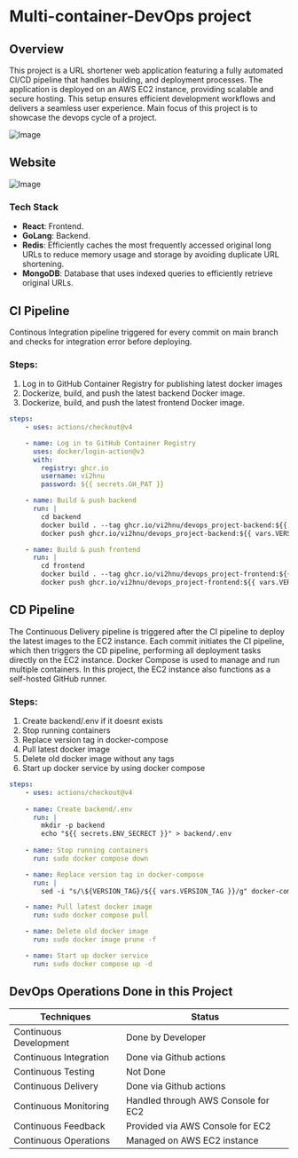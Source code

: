 # Multi-container-DevOps project

## Overview
This project is a URL shortener web application featuring a fully automated CI/CD pipeline that handles building, and deployment processes. The application is deployed on an AWS EC2 instance, providing scalable and secure hosting. This setup ensures efficient development workflows and delivers a seamless user experience. Main focus of this project is to showcase the devops cycle of a project.

![Image](https://github.com/user-attachments/assets/d1d25b7b-e25e-4444-8206-758721f3f8f2)

## Website

![Image](https://github.com/user-attachments/assets/f0f69831-98d9-4cf2-b77d-b8885644c645)

### Tech Stack

- **React**: Frontend.
- **GoLang**: Backend.
- **Redis**: Efficiently caches the most frequently accessed original long URLs to reduce memory usage and storage by avoiding duplicate URL shortening.
- **MongoDB**: Database that uses indexed queries to efficiently retrieve original URLs.


## CI Pipeline

Continous Integration pipeline triggered for every commit on main branch and checks for integration error before deploying.

### Steps:

1. Log in to GitHub Container Registry for publishing latest docker images
2. Dockerize, build, and push the latest backend Docker image.
3. Dockerize, build, and push the latest frontend Docker image.

``` yaml
steps:
    - uses: actions/checkout@v4

    - name: Log in to GitHub Container Registry
      uses: docker/login-action@v3
      with:
        registry: ghcr.io
        username: vi2hnu
        password: ${{ secrets.GH_PAT }}

    - name: Build & push backend
      run: |
        cd backend
        docker build . --tag ghcr.io/vi2hnu/devops_project-backend:${{ vars.VERSION_TAG}}
        docker push ghcr.io/vi2hnu/devops_project-backend:${{ vars.VERSION_TAG}}

    - name: Build & push frontend
      run: |
        cd frontend
        docker build . --tag ghcr.io/vi2hnu/devops_project-frontend:${{ vars.VERSION_TAG}}
        docker push ghcr.io/vi2hnu/devops_project-frontend:${{ vars.VERSION_TAG}}
```


## CD Pipeline
The Continuous Delivery pipeline is triggered after the CI pipeline to deploy the latest images to the EC2 instance. Each commit initiates the CI pipeline, which then triggers the CD pipeline, performing all deployment tasks directly on the EC2 instance. Docker Compose is used to manage and run multiple containers. In this project, the EC2 instance also functions as a self-hosted GitHub runner.


### Steps:
1. Create backend/.env if it doesnt exists
2. Stop running containers
3. Replace version tag in docker-compose
4. Pull latest docker image
5. Delete old docker image without any tags
6. Start up docker service by using docker compose

``` yaml
steps:
    - uses: actions/checkout@v4
 
    - name: Create backend/.env
      run: |
        mkdir -p backend
        echo "${{ secrets.ENV_SECRECT }}" > backend/.env
        
    - name: Stop running containers
      run: sudo docker compose down

    - name: Replace version tag in docker-compose
      run: |
        sed -i "s/\${VERSION_TAG}/${{ vars.VERSION_TAG }}/g" docker-compose.yml

    - name: Pull latest docker image
      run: sudo docker compose pull

    - name: Delete old docker image
      run: sudo docker image prune -f

    - name: Start up docker service
      run: sudo docker compose up -d

```

## DevOps Operations Done in this Project

| Techniques              | Status                               |
| ------------------------| -------------------------------------|
| Continuous Development  | Done by Developer                    |
| Continuous Integration  | Done via Github actions              |
| Continuous Testing      | Not Done                             |
| Continuous Delivery     | Done via Github actions              |
| Continuous Monitoring   | Handled through AWS Console for EC2  |
| Continuous Feedback     | Provided via AWS Console for EC2     |
| Continuous Operations   | Managed on AWS EC2 instance          |
